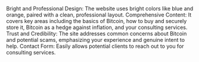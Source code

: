 Bright and Professional Design: The website uses bright colors like blue and orange, paired with a clean, professional layout.
Comprehensive Content: It covers key areas including the basics of Bitcoin, how to buy and securely store it, Bitcoin as a hedge against inflation, and your consulting services.
Trust and Credibility: The site addresses common concerns about Bitcoin and potential scams, emphasizing your experience and genuine intent to help.
Contact Form: Easily allows potential clients to reach out to you for consulting services.
